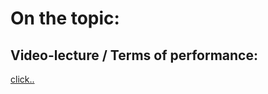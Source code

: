 # On the topic:

## Video-lecture / Terms of performance:

[click..](https://go.skillbox.ru/profession/profession-fullstack-js/weblayout/a31f2765-a0ca-4db2-9364-ad3e237bf883/videolesson)
